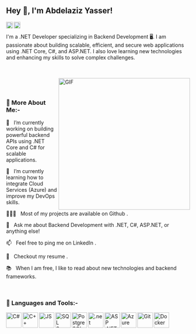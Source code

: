 ## Hey 👋, I'm Abdelaziz Yasser!

<a href='https://www.linkedin.com/in/abdelaziz-yasser/'><img align='left' alt="linkedin" src="https://upload.wikimedia.org/wikipedia/commons/thumb/c/ca/LinkedIn_logo_initials.png/960px-LinkedIn_logo_initials.png" height='18px'/></a>

<a href='https://abdelazizyasser.dev@gmail.com'><img align='left' alt="twitter" src="https://upload.wikimedia.org/wikipedia/commons/thumb/7/7e/Gmail_icon_%282020%29.svg/2560px-Gmail_icon_%282020%29.svg.png" height='18px'/></a>
<br>

I'm a .NET Developer specializing in Backend Development 🖥️. I am passionate about building scalable, efficient, and secure web applications using .NET Core, C#, and ASP.NET. I also love learning new technologies and enhancing my skills to solve complex challenges.

<br /> <br /> <img align="right" alt="GIF" src="https://media3.giphy.com/media/v1.Y2lkPTZjMDliOTUyZXhlZ2UzOWVmdW5vY3hxc2M4bDNsaWt4aTdsMWt3eWVqMmJjOGIwdiZlcD12MV9naWZzX3NlYXJjaCZjdD1n/L8K62iTDkzGX6/giphy.gif" width="360px"/> 
<br><br>

### 🧐 More About Me:-
🔭   I’m currently working on building powerful backend APIs using .NET Core and C# for scalable applications.

🌱   I’m currently learning how to integrate Cloud Services (Azure) and improve my DevOps skills.

👨🏻‍💻   Most of my projects are available on Github
.

💬   Ask me about Backend Development with .NET, C#, ASP.NET, or anything else!

📫   Feel free to ping me on LinkedIn
.

📝   Checkout my resume
.

📚   When I am free, I like to read about new technologies and backend frameworks.

<br>

### 🔨 Languages and Tools:-

<a href="https://docs.microsoft.com/en-us/dotnet/csharp/" target="_blank">
  <img align="left" src="https://upload.wikimedia.org/wikipedia/commons/thumb/b/bd/Logo_C_sharp.svg/1820px-Logo_C_sharp.svg.png" alt="C#" height="42px"/>
</a>
<a href="https://en.wikipedia.org/wiki/C%2B%2B" target="_blank">
  <img align="left" src="https://upload.wikimedia.org/wikipedia/commons/thumb/1/18/ISO_C%2B%2B_Logo.svg/911px-ISO_C%2B%2B_Logo.svg.png" alt="C++" height="42px"/>
</a>
<a href="https://en.wikipedia.org/wiki/C%2B%2B" target="_blank">
  <img align="left" src="https://upload.wikimedia.org/wikipedia/commons/thumb/9/99/Unofficial_JavaScript_logo_2.svg/2048px-Unofficial_JavaScript_logo_2.svg.png" alt="JS" height="42px"/>
</a>
<a href="https://www.sqlservercentral.com/" target="_blank">
  <img align="left" src="https://upload.wikimedia.org/wikipedia/de/8/8c/Microsoft_SQL_Server_Logo.svg" alt="SQL Server" height="42px"/>
</a>
<a href="https://www.postgresql.org/" target="_blank">
  <img align="left" src="https://download.logo.wine/logo/PostgreSQL/PostgreSQL-Logo.wine.png" alt="PostgreSQL" height="42px"/>
</a>
<a href="https://www.sqlservercentral.com/" target="_blank">
  <img align="left" src="https://upload.wikimedia.org/wikipedia/commons/thumb/e/ee/.NET_Core_Logo.svg/1200px-.NET_Core_Logo.svg.png" alt=".net core" height="42px"/>
</a>
<a href="https://dotnet.microsoft.com/en-us/apps/aspnet" target="_blank">
  <img align="left" src="https://www.mvc-controls.com/images/Courses/acore.png" alt="ASP .NET Core" height="42px"/>
</a>
<a href="https://azure.microsoft.com/" target="_blank">
  <img align="left" src="https://www.northware.mx/wp-content/uploads/2022/09/northware-microsoft-azure-logo.png" alt="Azure" height="42px"/>
</a>
<a href="https://git-scm.com/" target="_blank">
  <img align="left" src="https://git-scm.com/images/logos/downloads/Git-Icon-1788C.png" alt="Git" height="42px"/>
</a>
<a href="https://www.docker.com/" target="_blank">
  <img align="left" src="https://cdn4.iconfinder.com/data/icons/logos-and-brands/512/97_Docker_logo_logos-512.png" alt="Docker" height="42px"/>
</a>

<br>

</a>
